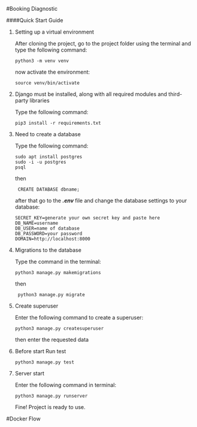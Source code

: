 #Booking Diagnostic

####Quick Start Guide

1. Setting up a virtual environment

    After cloning the project, go to the project folder using the terminal and type the following command:
    
    ```
    python3 -m venv venv
    ```
    
    now activate the environment:
    
    ```
    source venv/bin/activate
    ```

2. Django must be installed, along with all required modules and third-party libraries
    
    Type the following command:
    
    ```
   pip3 install -r requirements.txt
   ```
   
3. Need to create a database

    Type the following command:
    
    ```
   sudo apt install postgres
   sudo -i -u postgres
   psql
   ```
   
   then
   
   ```
    CREATE DATABASE dbname;
    ```
   
    after that go to the ***.env*** file and change the database settings to your database:
    
    ```
    SECRET_KEY=generate your own secret key and paste here
    DB_NAME=username
    DB_USER=name of database
    DB_PASSWORD=your password
    DOMAIN=http://localhost:8000
   ```
   
4. Migrations to the database

    Type the command in the terminal:
    
    ```
   python3 manage.py makemigrations
   ```
   
   then
   
   ```
    python3 manage.py migrate
    ```
   
5. Create superuser

    Enter the following command to create a superuser:
    
    ```
   python3 manage.py createsuperuser
   ```
    
    then enter the requested data

6. Before start
   Run test
   ```
   python3 manage.py test
   ```
    
7. Server start

    Enter the following command in terminal:
    
    ```
   python3 manage.py runserver
   ```   

    Fine! Project is ready to use.

#Docker Flow
